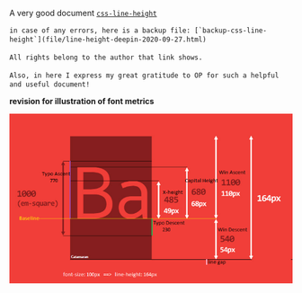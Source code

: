 ---
---

A very good document [`css-line-height`](https://iamvdo.me/en/blog/css-font-metrics-line-height-and-vertical-align)

```note
in case of any errors, here is a backup file: [`backup-css-line-height`](file/line-height-deepin-2020-09-27.html)

All rights belong to the author that link shows.

Also, in here I express my great gratitude to OP for such a helpful and useful document!
```


**revision for illustration of font metrics**

![font-metrics](file/line-height-upm-px-equivalent.png)

